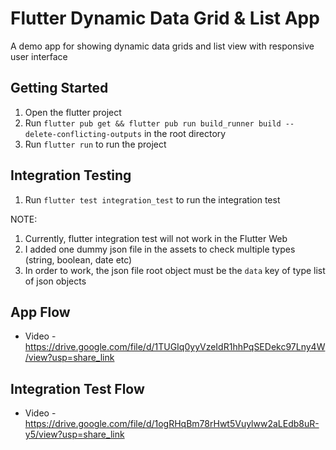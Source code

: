 # Flutter Dynamic Data Grid & List App

A demo app for showing dynamic data grids and list view with responsive user interface

## Getting Started

1. Open the flutter project
2. Run ```flutter pub get && flutter pub run build_runner build --delete-conflicting-outputs``` in the root directory
3. Run ```flutter run``` to run the project

## Integration Testing
1. Run ```flutter test integration_test``` to run the integration test

NOTE: 
1. Currently, flutter integration test will not work in the Flutter Web
2. I added one dummy json file in the assets to check multiple types (string, boolean, date etc)
3. In order to work, the json file root object must be the ```data``` key of type list of json objects

## App Flow
 - Video - https://drive.google.com/file/d/1TUGIq0yyVzeIdR1hhPqSEDekc97Lny4W/view?usp=share_link

## Integration Test Flow
 - Video - https://drive.google.com/file/d/1ogRHqBm78rHwt5Vuylww2aLEdb8uR-y5/view?usp=share_link